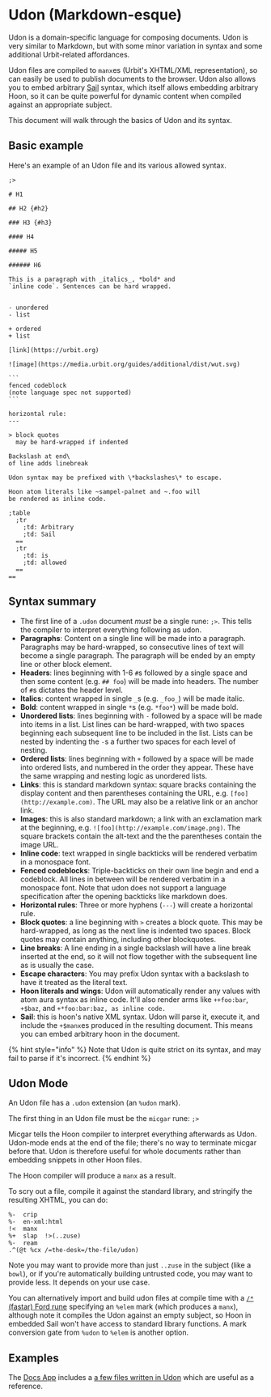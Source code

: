 # Udon (Markdown-esque)

Udon is a domain-specific language for composing documents. Udon is very similar to Markdown, but with some minor variation in syntax and some additional Urbit-related affordances.

Udon files are compiled to `manx`es (Urbit's XHTML/XML representation), so can easily be used to publish documents to the browser. Udon also allows you to embed arbitrary [Sail](sail.md) syntax, which itself allows embedding arbitrary Hoon, so it can be quite powerful for dynamic content when compiled against an appropriate subject.

This document will walk through the basics of Udon and its syntax.

## Basic example <a href="#basic-example" id="basic-example"></a>

Here's an example of an Udon file and its various allowed syntax.

````
;>

# H1

## H2 {#h2}

### H3 {#h3}

#### H4

##### H5

###### H6

This is a paragraph with _italics_, *bold* and
`inline code`. Sentences can be hard wrapped.


- unordered
- list

+ ordered
+ list

[link](https://urbit.org)

![image](https://media.urbit.org/guides/additional/dist/wut.svg)

```
fenced codeblock
(note language spec not supported)
```

horizontal rule:
---

> block quotes
  may be hard-wrapped if indented
  
Backslash at end\
of line adds linebreak

Udon syntax may be prefixed with \*backslashes\* to escape.

Hoon atom literals like ~sampel-palnet and ~.foo will
be rendered as inline code.

;table
  ;tr
    ;td: Arbitrary
    ;td: Sail
  ==
  ;tr
    ;td: is
    ;td: allowed
  ==
==
````

## Syntax summary <a href="#syntax-summary" id="syntax-summary"></a>

* The first line of a `.udon` document _must_ be a single rune: `;>`. This tells the compiler to interpret everything following as udon.
* **Paragraphs**: Content on a single line will be made into a paragraph. Paragraphs may be hard-wrapped, so consecutive lines of text will become a single paragraph. The paragraph will be ended by an empty line or other block element.
* **Headers**: lines beginning with 1-6 `#`s followed by a single space and then some content (e.g. `## foo`) will be made into headers. The number of `#`s dictates the header level.
* **Italics**: content wrapped in single `_`s (e.g. `_foo_`) will be made italic.
* **Bold**: content wrapped in single `*`s (e.g. `*foo*`) will be made bold.
* **Unordered lists**: lines beginning with `-` followed by a space will be made into items in a list. List lines can be hard-wrapped, with two spaces beginning each subsequent line to be included in the list. Lists can be nested by indenting the `-`s a further two spaces for each level of nesting.
* **Ordered lists**: lines beginning with `+` followed by a space will be made into ordered lists, and numbered in the order they appear. These have the same wrapping and nesting logic as unordered lists.
* **Links**: this is standard markdown syntax: square bracks containing the display content and then parentheses containing the URL, e.g. `[foo](http://example.com)`. The URL may also be a relative link or an anchor link.
* **Images**: this is also standard markdown; a link with an exclamation mark at the beginning, e.g. `![foo](http://example.com/image.png)`. The square brackets contain the alt-text and the the parentheses contain the image URL.
* **Inline code**: text wrapped in single backticks will be rendered verbatim in a monospace font.
* **Fenced codeblocks**: Triple-backticks on their own line begin and end a codeblock. All lines in between will be rendered verbatim in a monospace font. Note that udon does not support a language specification after the opening backticks like markdown does.
* **Horizontal rules**: Three or more hyphens (`---`) will create a horizontal rule.
* **Block quotes**: a line beginning with `>` creates a block quote. This may be hard-wrapped, as long as the next line is indented two spaces. Block quotes may contain anything, including other blockquotes.
* **Line breaks**: A line ending in a single backslash will have a line break inserted at the end, so it will not flow together with the subsequent line as is usually the case.
* **Escape characters**: You may prefix Udon syntax with a backslash to have it treated as the literal text.
* **Hoon literals and wings**: Udon will automatically render any values with atom aura syntax as inline code. It'll also render arms like `++foo:bar`, `+$baz`, and `+*foo:bar:baz, as inline code.`
* **Sail**: this is hoon's native XML syntax. Udon will parse it, execute it, and include the `+$manx`es produced in the resulting document. This means you can embed arbitrary hoon in the document.

{% hint style="info" %}
Note that Udon is quite strict on its syntax, and may fail to parse if it's incorrect.
{% endhint %}

## Udon Mode <a href="#udon-mode" id="udon-mode"></a>

An Udon file has a `.udon` extension (an `%udon` mark).

The first thing in an Udon file must be the `micgar` rune: `;>`

Micgar tells the Hoon compiler to interpret everything afterwards as Udon. Udon-mode ends at the end of the file; there's no way to terminate micgar before that. Udon is therefore useful for whole documents rather than embedding snippets in other Hoon files.

The Hoon compiler will produce a `manx` as a result.

To scry out a file, compile it against the standard library, and stringify the resulting XHTML, you can do:

```
%-  crip
%-  en-xml:html
!<  manx
%+  slap  !>(..zuse)
%-  ream
.^(@t %cx /=the-desk=/the-file/udon)
```

Note you may want to provide more than just `..zuse` in the subject (like a `bowl`), or if you're automatically building untrusted code, you may want to provide less. It depends on your use case.

You can alternatively import and build udon files at compile time with a [`/*` (fastar) Ford rune](rune/fas.md#fastar) specifying an `%elem` mark (which produces a `manx`), although note it compiles the Udon against an empty subject, so Hoon in embedded Sail won't have access to standard library functions. A mark conversion gate from `%udon` to `%elem` is another option.

## Examples <a href="#examples" id="examples"></a>

The [Docs App](https://github.com/tinnus-napbus/docs-app) includes a [a few files written in Udon](https://github.com/tinnus-napbus/docs-app/tree/main/bare-desk/doc) which are useful as a reference.
